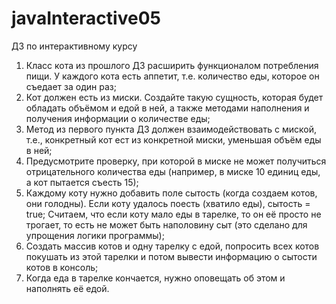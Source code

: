# javaInteractive05
ДЗ по интерактивному курсу
1. Класс кота из прошлого ДЗ расширить функционалом потребления пищи. У каждого кота есть аппетит, т.е. количество еды, которое он съедает за один раз;
2. Кот должен есть из миски. Создайте такую сущность, которая будет обладать объёмом и едой в ней, а также методами наполнения и получения информации о 
количестве еды;
3. Метод из первого пункта ДЗ должен взаимодействовать с миской, т.е., конкретный кот ест из конкретной миски, уменьшая объём еды в ней;
4. Предусмотрите проверку, при которой в миске не может получиться отрицательного количества еды (например, в миске 10 единиц еды, а кот пытается съесть 15);
5. Каждому коту нужно добавить поле сытость (когда создаем котов, они голодны). Если коту удалось поесть (хватило еды), сытость = true;
Считаем, что если коту мало еды в тарелке, то он её просто не трогает, то есть не может быть наполовину сыт (это сделано для упрощения логики программы);
6. Создать массив котов и одну тарелку с едой, попросить всех котов покушать из этой тарелки и потом вывести информацию о сытости котов в консоль;
7. Когда еда в тарелке кончается, нужно оповещать об этом и наполнять её едой.
